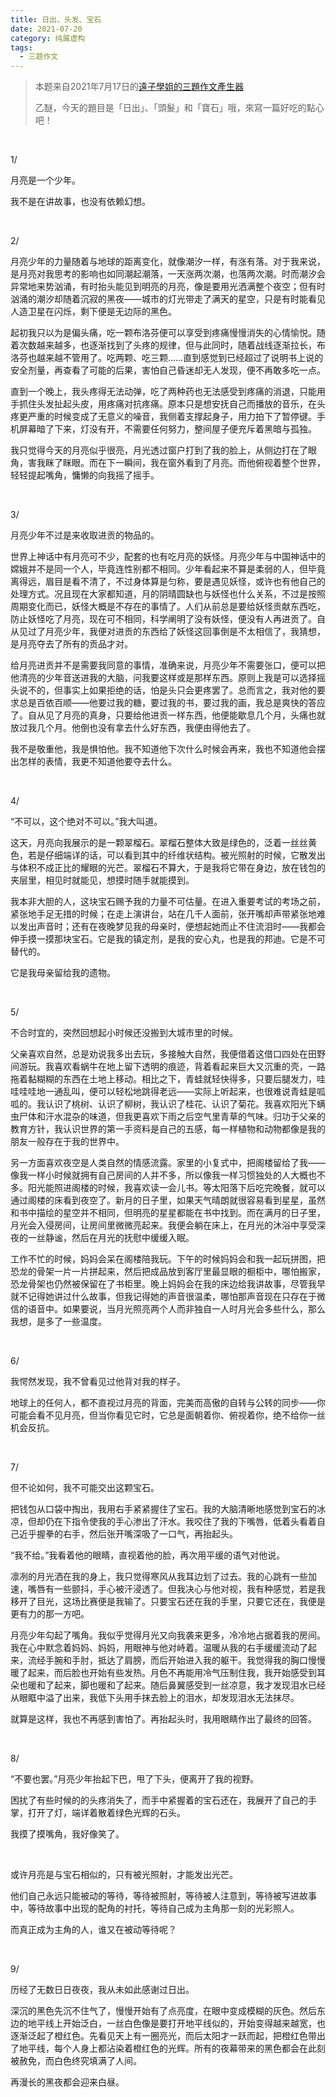 ```yaml
---
title: 日出、头发、宝石
date: 2021-07-20
category: 纯属虚构
tags:
  - 三题作文
---
```


> 本题来自2021年7月17日的[遠子學姐的三題作文產生器](https://cn.shindanmaker.com/250356)
>
> 乙醚，今天的題目是「日出」、「頭髮」和「寶石」哦，來寫一篇好吃的點心吧！<br />

<br />

1/

月亮是一个少年。

我不是在讲故事，也没有依赖幻想。

<br />

2/

月亮少年的力量随着与地球的距离变化，就像潮汐一样，有涨有落。对于我来说，是月亮对我思考的影响也如同潮起潮落，一天涨两次潮，也落两次潮。时而潮汐会异常地来势汹涌，有时抬头能见到明亮的月亮，像是要用光洒满整个夜空；但有时汹涌的潮汐却随着沉寂的黑夜——城市的灯光带走了满天的星空，只是有时能看见人造卫星在闪烁，剩下便是无边际的黑色。

 <!--more-->

起初我只以为是偏头痛，吃一颗布洛芬便可以享受到疼痛慢慢消失的心情愉悦。随着次数越来越多，也逐渐找到了头疼的规律，但与此同时，随着战线逐渐拉长，布洛芬也越来越不管用了。吃两颗、吃三颗……直到感觉到已经超过了说明书上说的安全剂量，再查看了可能的后果，害怕自己昏迷却无人发现，便不再敢多吃一点。

直到一个晚上，我头疼得无法动弹，吃了两种药也无法感受到疼痛的消退，只能用手抓住头发扯起头皮，用疼痛对抗疼痛。原本只是想安抚自己而播放的音乐，在头疼更严重的时候变成了无意义的噪音，我侧着支撑起身子，用力拍下了暂停键。手机屏幕暗了下来，灯没有开，不需要任何努力，整间屋子便充斥着黑暗与孤独。

我只觉得今天的月亮似乎很亮，月光透过窗户打到了我的脸上，从侧边打在了眼角，害我眯了眯眼。而在下一瞬间，我在窗外看到了月亮。而他俯视着整个世界，轻轻提起嘴角，慵懒的向我摇了摇手。

<br />

3/

月亮少年不过是来收取进贡的物品的。

世界上神话中有月亮可不少，配套的也有吃月亮的妖怪。月亮少年与中国神话中的嫦娥并不是同一个人，毕竟连性别都不相同。少年看起来不算是柔弱的人，但毕竟离得远，眉目是看不清了，不过身体算是匀称，要是遇见妖怪，或许也有他自己的处理方式。况且现在大家都知道，月的阴晴圆缺也与妖怪也什么关系，不过是按照周期变化而已，妖怪大概是不存在的事情了。人们从前总是要给妖怪贡献东西吃，防止妖怪吃了月亮，现在可不相同，科学阐明了没有妖怪，便没有人再进贡了。自从见过了月亮少年，我便对进贡的东西给了妖怪这回事倒是不太相信了，我猜想，是月亮夺去了所有的贡品才对。

给月亮进贡并不是需要我同意的事情，准确来说，月亮少年不需要张口，便可以把他清亮的少年音送进我的大脑，问我要这样或是那样东西。原则上我是可以选择摇头说不的，但事实上如果拒绝的话，怕是头只会更疼罢了。总而言之，我对他的要求总是百依百顺——他要过我的糖，要过我的书，要过我的画，我总是爽快的答应了。自从见了月亮的真身，只要给他进贡一样东西，他便能歇息几个月，头痛也就放过我几个月。他倒也没有拿去什么好东西，我便由得他去了。

我不是敬重他，我是惧怕他。我不知道他下次什么时候会再来，我也不知道他会摆出怎样的表情，我更不知道他要夺去什么。

<br />

 4/

“不可以，这个绝对不可以。”我大叫道。

这天，月亮向我展示的是一颗翠榴石。翠榴石整体大致是绿色的，泛着一丝丝黄色，若是仔细端详的话，可以看到其中的纤维状结构。被光照射的时候，它散发出与体积不成正比的耀眼的光芒。翠榴石不算大，于是我将它带在身边，放在钱包的夹层里，相见时就能见，想摸时随手就能摸到。

我本非大胆的人，这块宝石赐予我的力量不可估量。在进入重要考试的考场之前，紧张地手足无措的时候；在走上演讲台，站在几千人面前，张开嘴却声带紧张地难以发出声音时；还有在夜晚梦见我的母亲时，便想起她而止不住流泪时——我都会伸手摸一摸那块宝石。它是我的镇定剂，是我的安心丸，也是我的邦迪。它是不可替代的。

它是我母亲留给我的遗物。

<br />

5/

不合时宜的，突然回想起小时候还没搬到大城市里的时候。

父亲喜欢自然，总是劝说我多出去玩，多接触大自然，我便借着这借口四处在田野间游玩。我喜欢看蜗牛在地上留下透明的痕迹，背着看起来巨大又沉重的壳，一路拖着黏糊糊的东西在土地上移动。相比之下，青蛙就轻快得多，只要后腿发力，哇哇哇哇地一通乱叫，便可以轻松地跳得老远——实际上听起来，也很难说青蛙是呱呱的。我认识了桃树、认识了柳树，我认识了桂花、认识了菊花。我喜欢阳光下螨虫尸体和汗水混杂的味道，但我更喜欢下雨之后空气里青草的气味。归功于父亲的教育方针，我认识世界的第一手资料是自己的五感，每一样植物和动物都像是我的朋友一般存在于我的世界中。

另一方面喜欢夜空是人类自然的情感流露。家里的小复式中，把阁楼留给了我——像我一样小时候就拥有自己房间的人并不多，所以像我一样习惯独处的人大概也不多。阳光能照进阁楼的时候，我喜欢读一会儿书。等太阳落下后吃完晚餐，就可以通过阁楼的床看到夜空了。新月的日子里，如果天气晴朗就很容易看到星星，虽然和书中描绘的星空并不相同，但明亮的星星都能在书中找到。而在满月的日子里，月光会入侵房间，让房间里微微亮起来。我便会躺在床上，在月光的沐浴中享受深夜的一丝静谧，然后在月光的抚慰中缓缓入眠。

工作不忙的时候，妈妈会呆在阁楼陪我玩。下午的时候妈妈会和我一起玩拼图，把恐龙的骨架一片一片拼起来，然后把成品放到客厅里最显眼的橱柜中，哪怕搬家，恐龙骨架也仍然被保留在了书柜里。晚上妈妈会在我的床边给我讲故事，尽管我早就不记得她讲过什么故事，但我记得她的声音很温柔，哪怕那声音现在只存在于微信的语音中。如果要说，当月光照亮两个人而非独自一人时月光会多些什么，那么我想，是多了一些温度。

<br />

6/

我愕然发现，我不曾看见过他背对我的样子。

地球上的任何人，都不直视过月亮的背面，完美而高傲的自转与公转的同步——你可能会看不见月亮，但当你看见它时，它总是面朝着你、俯视着你，绝不给你一丝机会反抗。

<br />

7/

但不论如何，我不可能交出这颗宝石。

把钱包从口袋中掏出，我用右手紧紧握住了宝石。我的大脑清晰地感觉到宝石的冰凉，但却仍在下指令使我的手心渗出了汗水。我咬住了我的下嘴唇，低着头看着自己近乎握拳的右手，然后张开嘴深吸了一口气，再抬起头。

“我不给。”我看着他的眼睛，直视着他的脸，再次用平缓的语气对他说。

凛冽的月光洒在我的身上，我只觉得寒风从我耳边划了过去。我的心跳有一些加速，嘴唇有一些颤抖，手心被汗浸透了。但我决心与他对视，我有种感觉，若是我移开了目光，这场比赛便是我输了。只要宝石还在我的手里，只要它还在，我便是更有力的那一方吧。

月亮少年勾起了嘴角。我似乎觉得月光又向我袭来更多，冷冷地占据着我的房间。我在心中默念着妈妈、妈妈，用眼神与他对峙着。温暖从我的右手缓缓流动了起来，流经手腕和手肘，抵达了肩膀，而后开始进入我的躯干。我觉得我的胸口慢慢暖了起来，而后脸也开始有些发热。月色不再能用冷气压制住我，我开始感受到耳朵也暖和了起来，脚也暖和了起来。随后鼻翼感受到一丝凉意，我才发现泪水已经从眼眶中溢了出来，我低下头用手抹去脸上的泪水，却发现泪水无法抹尽。

就算是这样，我也不再感到害怕了。再抬起头时，我用眼睛作出了最终的回答。

<br />

8/

“不要也罢。”月亮少年抬起下巴，甩了下头，便离开了我的视野。

困扰了有些时候的的头疼消失了，而手中紧握着的宝石还在，我展开了自己的手掌，打开了灯，端详着散着绿色光辉的石头。

我摸了摸嘴角，我好像笑了。

<br />

或许月亮是与宝石相似的，只有被光照射，才能发出光芒。

他们自己永远只能被动的等待，等待被照射，等待被人注意到，等待被写进故事中，等待故事中出现的配角的衬托，等待自己成为主角那一刻的光彩照人。

而真正成为主角的人，谁又在被动等待呢？

<br />

9/

历经了无数日日夜夜，我从未如此感谢过日出。

深沉的黑色先沉不住气了，慢慢开始有了点亮度，在眼中变成模糊的灰色。然后东边的地平线上开始泛白，一丝白色像是要打开地平线似的，开始变得越来越宽，也逐渐泛起了橙红色。先看见天上有一圈亮光，而后太阳才一跃而起，把橙红色带出了地平线，每个人身上都沾染着橙红色的光辉。所有的夜幕带来的黑色都会在此刻被赦免，而白色终究填满了人间。

再漫长的黑夜都会迎来白昼。
